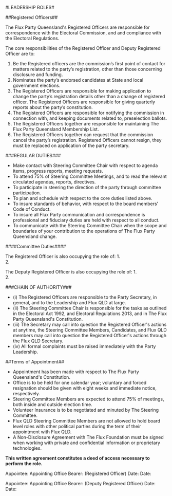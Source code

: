 #LEADERSHIP ROLES#

##Registered Officers##

The Flux Party Queensland's Registered Officers are responsible for correspondence with the Electoral Commission, and and compliance with the Electoral Regulations.  

The core responsibilities of the Registered Officer and Deputy Registered Officer are to: 

1.  Be the Registered officers are the commission’s first point of contact for matters related to the party’s registration, other than those concerning disclosure and funding.  
2.  Nominates the party’s endorsed candidates at State and local government elections.  
3.  The Registered Officers are responsible for making application to change the party’s registration details other than a change of registered officer.  The Registered Officers are responsible for giving quarterly reports about the party’s constitution. 
4.  The Registered Officers are responsible for notifying the commission in connection with, and keeping documents related to, preselection ballots.  
5.  The Registered Officers together are responsible for maintaining The Flux Party Queensland Membership List.
6.  The Registered Officers together can request that the commission cancel the party’s registration.  Registered Officers cannot resign, they must be replaced on application of the party secretary. 

###REGULAR DUTIES###

* Make contact with Steering Committee Chair with respect to agenda items, progress reports, meeting requests. 
* To attend 75% of Steering Committee Meetings, and to read the relevant circulated agendas, reports, directives.
* To participate in steering the direction of the party through committee participation.
* To plan and schedule with respect to the core duties listed above.
* To insure standards of behavior, with respect to the board members' Code of Conduct.
* To insure all Flux Party communication and correspondence is professional and fiduciary duties are held with respect to all conduct.
* To communicate with the Steering Committee Chair when the scope and boundaries of your contribution to the operations of The Flux Party Queensland change.

####Committee Duties####

The Registered Officer is also occupying the role of:
1.  
2.  

The Deputy Registered Officer is also occupying the role of:
1.  
2.

###CHAIN OF AUTHORITY###
* (i) The Registered Officers are responsible to the Party Secretary, in general, and to the Leadership and Flux QLD at large.
* (ii) The Steering Committee Chair is responsible for the tasks as outlined in the Electoral Act 1992, and Electoral Regulations 2013, and in The Flux Party Queensland's Constitution. 
* (iii) The Secretary may call into question the Registered Officer's actions at anytime, the Steering Committee Members, Candidates, and Flux QLD members may call into question the Registered Officer's actions through the Flux QLD Secretary.  
* (iv) All formal complaints must be raised immediately with the Party Leadership.

##Terms of Appointment##
* Appointment has been made with respect to The Flux Party Queensland's Constitution.
* Office is to be held for one calendar year; voluntary and forced resignation should be given with eight weeks and immediate notice, respectively.  
* Steering Committee Members are expected to attend 75% of meetings, both inside and outside election time.
* Volunteer Insurance is to be negotiated and minuted by The Steering Committee.
* Flux QLD Steering Committee Members are not allowed to hold board level roles with other political parties during the term of their appointment with Flux QLD.
* A Non-Disclosure Agreement with The Flux Foundation must be signed when working with private and confidential information or proprietary technologies. 

**This written agreement constitutes a deed of access necessary to perform the role.** 

Appointee:                                    Appointing Office Bearer:
(Registered Officer)
Date:                                         Date:

Appointee:                                    Appointing Office Bearer:
(Deputy Registered Officer)
Date:                                         Date: